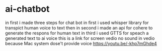 # ai-chatbot
in first i made three steps for chat bot in first i used whisper library for transpict human voice to text then in second i made an api for cohere to generate the respons for human text in third i used GTTS for speach a generated text to ai voice 
this is a link for screen vedio no sound in vedio because Mac system dose't provide voice
https://youtu.be/-khp7mGhde4
